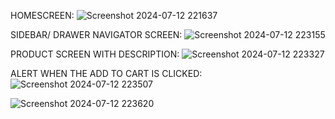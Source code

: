 HOMESCREEN:
![Screenshot 2024-07-12 221637](https://github.com/user-attachments/assets/acbd5387-2457-413c-9fe0-332e64d89361)



SIDEBAR/ DRAWER NAVIGATOR SCREEN:
![Screenshot 2024-07-12 223155](https://github.com/user-attachments/assets/89efe0e3-6592-4237-a949-4eabae3afd33)




PRODUCT SCREEN WITH DESCRIPTION:
![Screenshot 2024-07-12 223327](https://github.com/user-attachments/assets/b411587b-24a9-4a51-b7ca-3456274f2f61)



ALERT WHEN THE ADD TO CART IS CLICKED:
![Screenshot 2024-07-12 223507](https://github.com/user-attachments/assets/07703d95-4ee6-4a48-82f4-ea6c12f4989e)




![Screenshot 2024-07-12 223620](https://github.com/user-attachments/assets/530819d1-c72e-4201-b899-e99a5e190cc6)

